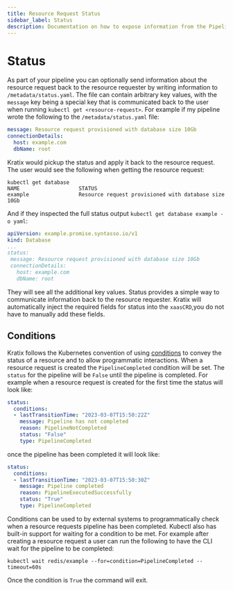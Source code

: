 ```yaml
---
title: Resource Request Status
sidebar_label: Status
description: Documentation on how to expose information from the Pipeline to the Platform user through the Resource Request Status field
---
```


# Status
As part of your pipeline you can optionally send information about the
resource request back to the resource requester by writing information to `/metadata/status.yaml`.
The file can contain arbitrary key values, with the `message` key being a special key that is communicated back
to the user when running `kubectl get <resource-request>`. For example if my pipeline wrote the
following to the `/metadata/status.yaml` file:
 ```yaml
 message: Resource request provisioned with database size 10Gb
 connectionDetails:
   host: example.com
   dbName: root
 ```

Kratix would pickup the status and apply it back to the resource request. The
user would see the following when getting the resource request:
```shell
kubectl get database
NAME                   STATUS
example                Resource request provisioned with database size 10Gb
```
And if they inspected the full status output `kubectl get database example -o yaml`:
```yaml
apiVersion: example.promise.syntasso.io/v1
kind: Database
...
status:
 message: Resource request provisioned with database size 10Gb
 connectionDetails:
   host: example.com
   dbName: root
```

They will see all the additional key values. Status provides a simple way to
communicate information back to the resource requester. Kratix will automatically
inject the required fields for status into the `xaasCRD`,you do not have to manually
add these fields.

## Conditions
Kratix follows the Kubernetes convention of using [conditions](https://kubernetes.io/docs/concepts/workloads/pods/pod-lifecycle/#container-states)
to convey the status of a resource and to allow programmatic interactions. When a
resource request is created the `PipelineCompleted` condition will be set. The `status`
for the pipeline will be `False` until the pipeline is completed. For example
when a resource request is created for the first time the status will look like:
```yaml
status:
  conditions:
  - lastTransitionTime: "2023-03-07T15:50:22Z"
    message: Pipeline has not completed
    reason: PipelineNotCompleted
    status: "False"
    type: PipelineCompleted
```

once the pipeline has been completed it will look like:
```yaml
status:
  conditions:
  - lastTransitionTime: "2023-03-07T15:50:30Z"
    message: Pipeline completed
    reason: PipelineExecutedSuccessfully
    status: "True"
    type: PipelineCompleted
```

Conditions can be used to by external systems to programmatically check when a
resource requests pipeline has been completed. Kubectl also has built-in support
for waiting for a condition to be met. For example after creating a resource
request a user can run the following to have the CLI wait for the pipeline to be
completed:
```
kubectl wait redis/example --for=condition=PipelineCompleted --timeout=60s
```

Once the condition is `True` the command will exit.
